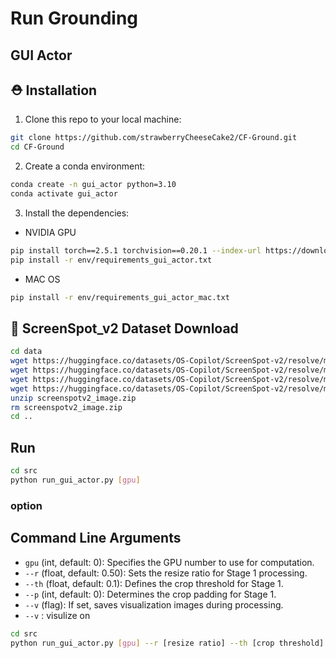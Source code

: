 # Run Grounding

## GUI Actor

## :rescue_worker_helmet: Installation

1. Clone this repo to your local machine: 
```bash
git clone https://github.com/strawberryCheeseCake2/CF-Ground.git
cd CF-Ground
```

2. Create a conda environment: 
```bash
conda create -n gui_actor python=3.10
conda activate gui_actor
```

3. Install the dependencies: 
- NVIDIA GPU
```bash
pip install torch==2.5.1 torchvision==0.20.1 --index-url https://download.pytorch.org/whl/cu121
pip install -r env/requirements_gui_actor.txt
```
- MAC OS
```bash
pip install -r env/requirements_gui_actor_mac.txt
```

## :minidisc: ScreenSpot_v2 Dataset Download

```bash
cd data
wget https://huggingface.co/datasets/OS-Copilot/ScreenSpot-v2/resolve/main/screenspot_mobile_v2.json
wget https://huggingface.co/datasets/OS-Copilot/ScreenSpot-v2/resolve/main/screenspot_web_v2.json
wget https://huggingface.co/datasets/OS-Copilot/ScreenSpot-v2/resolve/main/screenspot_desktop_v2.json
wget https://huggingface.co/datasets/OS-Copilot/ScreenSpot-v2/resolve/main/screenspotv2_image.zip
unzip screenspotv2_image.zip
rm screenspotv2_image.zip
cd ..
```

## Run

```bash
cd src
python run_gui_actor.py [gpu]
```

### option
## Command Line Arguments

- `gpu` (int, default: 0): Specifies the GPU number to use for computation.
- `--r` (float, default: 0.50): Sets the resize ratio for Stage 1 processing.
- `--th` (float, default: 0.1): Defines the crop threshold for Stage 1.
- `--p` (int, default: 0): Determines the crop padding for Stage 1.
- `--v` (flag): If set, saves visualization images during processing.
- `--v` : visulize on

```bash
cd src
python run_gui_actor.py [gpu] --r [resize ratio] --th [crop threshold] --p [crop padding] --v
```